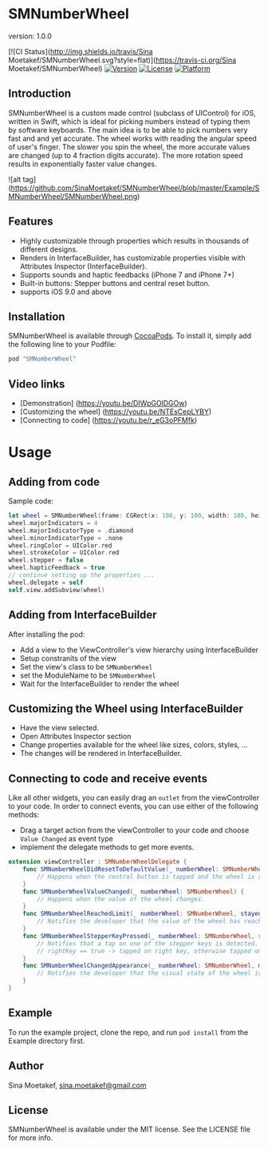 # SMNumberWheel
version: 1.0.0

[![CI Status](http://img.shields.io/travis/Sina Moetakef/SMNumberWheel.svg?style=flat)](https://travis-ci.org/Sina Moetakef/SMNumberWheel)
[![Version](https://img.shields.io/cocoapods/v/SMNumberWheel.svg?style=flat)](http://cocoapods.org/pods/SMNumberWheel)
[![License](https://img.shields.io/cocoapods/l/SMNumberWheel.svg?style=flat)](http://cocoapods.org/pods/SMNumberWheel)
[![Platform](https://img.shields.io/cocoapods/p/SMNumberWheel.svg?style=flat)](http://cocoapods.org/pods/SMNumberWheel)

## Introduction

SMNumberWheel is a custom made control (subclass of UIControl) for iOS, written in Swift, which is ideal for picking numbers instead of typing them by software keyboards. The main idea is to be
able to pick numbers very fast and and yet accurate. The wheel works with reading the angular speed of user's finger. The slower you spin the wheel, the more accurate values are changed (up to 4
fraction digits accurate). The more rotation speed results in exponentially faster value changes.

![alt tag] (https://github.com/SinaMoetakef/SMNumberWheel/blob/master/Example/SMNumberWheel/SMNumberWheel.png)

## Features
- Highly customizable through properties which results in thousands of different designs.
- Renders in InterfaceBuilder, has customizable properties visible with Attributes Inspector (InterfaceBuilder).
- Supports sounds and haptic feedbacks (iPhone 7 and iPhone 7+)
- Built-in buttons: Stepper buttons and central reset button.
- supports iOS 9.0 and above

## Installation

SMNumberWheel is available through [CocoaPods](http://cocoapods.org). To install
it, simply add the following line to your Podfile:

```ruby
pod "SMNumberWheel"
```

## Video links
- [Demonstration] (https://youtu.be/DIWpGOlDGOw)
- [Customizing the wheel] (https://youtu.be/NTEsCepLYBY)
- [Connecting to code] (https://youtu.be/r_eG3oPFMfk)

# Usage
## Adding from code
Sample code:
``` swift
let wheel = SMNumberWheel(frame: CGRect(x: 100, y: 100, width: 180, height: 180))
wheel.majorIndicators = 4
wheel.majorIndicatorType = .diamond
wheel.minorIndicatorType = .none
wheel.ringColor = UIColor.red
wheel.strokeColor = UIColor.red
wheel.stepper = false
wheel.hapticFeedback = true
// continue setting up the properties ...
wheel.delegate = self
self.view.addSubview(wheel)
```

## Adding from InterfaceBuilder
After installing the pod:
- Add a view to the ViewController's view hierarchy using InterfaceBuilder
- Setup constranits of the view
- Set the view's class to be `SMNumberWheel` 
- set the ModuleName to be `SMNumberWheel`
- Wait for the InterfaceBuilder to render the wheel

## Customizing the Wheel using InterfaceBuilder
- Have the view selected.
- Open Attributes Inspector section
- Change properties available for the wheel like sizes, colors, styles, ...
- The changes will be rendered in InterfaceBuilder.

## Connecting to code and receive events
Like all other widgets, you can easily drag an `outlet` from the viewController to your code. In order to connect events, you can use either of the following methods:
- Drag a target action from the viewController to your code and choose `Value Changed` as event type
- implement the delegate methods to get more events.

```swift
extension viewController : SMNumberWheelDelegate {
    func SMNumberWheelDidResetToDefaultValue(_ numberWheel: SMNumberWheel) {
        // Happens when the central button is tapped and the wheel is set to it's initial value
    }
    func SMNumberWheelValueChanged(_ numberWheel: SMNumberWheel) {
        // Happens when the value of the wheel changes.
    }
    func SMNumberWheelReachedLimit(_ numberWheel: SMNumberWheel, stayedAtLimit: Bool) {
        // Notifies the developer that the value of the wheel has reached one of the limits.
    }
    func SMNumberWheelStepperKeyPressed(_ numberWheel: SMNumberWheel, rightKey: Bool) {
        // Notifies that a tap on one of the stepper keys is detected. 
        // rightKey == true -> tapped on right key, otherwise tapped on the left key.
    }
    func SMNumberWheelChangedAppearance(_ numberWheel: SMNumberWheel, minimized: Bool) {
        // Notifies the developer that the visual state of the wheel is changed (minimized or maximized).
    }
}
```
## Example

To run the example project, clone the repo, and run `pod install` from the Example directory first.

## Author

Sina Moetakef, sina.moetakef@gmail.com

## License

SMNumberWheel is available under the MIT license. See the LICENSE file for more info.
